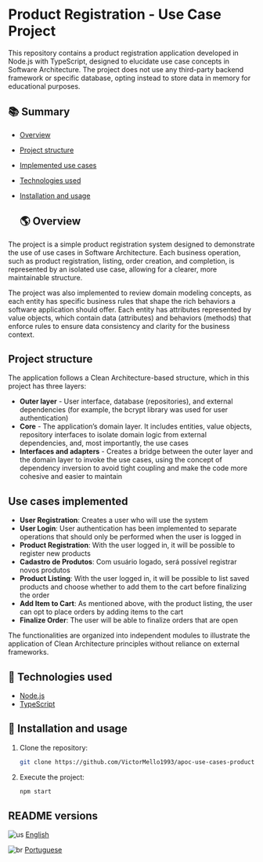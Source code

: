 # Product Registration - Use Case Project

This repository contains a product registration application developed in Node.js with TypeScript, designed to elucidate use case concepts in Software Architecture. The project does not use any third-party backend framework or specific database, opting instead to store data in memory for educational purposes.

## 📚 Summary

- [Overview](#-overview)
- [Project structure](#project-structure)
- [Implemented use cases](#implemented-use-cases)
- [Technologies used](#-technologies-used)
- [Installation and usage](#-installation-and-usage)

  ## 🌎 Overview

The project is a simple product registration system designed to demonstrate the use of use cases in Software Architecture. Each business operation, such as product registration, listing, order creation, and completion, is represented by an isolated use case, allowing for a clearer, more maintainable structure.

The project was also implemented to review domain modeling concepts, as each entity has specific business rules that shape the rich behaviors a software application should offer. Each entity has attributes represented by value objects, which contain data (attributes) and behaviors (methods) that enforce rules to ensure data consistency and clarity for the business context.


## Project structure

The application follows a Clean Architecture-based structure, which in this project has three layers:

* **Outer layer** - User interface, database (repositories), and external dependencies (for example, the bcrypt library was used for user authentication)
* **Core** - The application’s domain layer. It includes entities, value objects, repository interfaces to isolate domain logic from external dependencies, and, most importantly, the use cases
* **Interfaces and adapters** - Creates a bridge between the outer layer and the domain layer to invoke the use cases, using the concept of dependency inversion to avoid tight coupling and make the code more cohesive and easier to maintain

## Use cases implemented

- **User Registration**: Creates a user who will use the system
- **User Login**: User authentication has been implemented to separate operations that should only be performed when the user is logged in
- **Product Registration**: With the user logged in, it will be possible to register new products
- **Cadastro de Produtos**: Com usuário logado, será possível registrar novos produtos
- **Product Listing**: With the user logged in, it will be possible to list saved products and choose whether to add them to the cart before finalizing the order
- **Add Item to Cart**: As mentioned above, with the product listing, the user can opt to place orders by adding items to the cart
- **Finalize Order**: The user will be able to finalize orders that are open

The functionalities are organized into independent modules to illustrate the application of Clean Architecture principles without reliance on external frameworks.

## 🔧 Technologies used

- [Node.js](https://nodejs.org/) 
- [TypeScript](https://www.typescriptlang.org/) 

## 🚩 Installation and usage 

1. Clone the repository:

   ```bash
   git clone https://github.com/VictorMello1993/apoc-use-cases-products.git
   ```
2. Execute the project:
   ```bash  
   npm start
   ```

## README versions
![us](https://user-images.githubusercontent.com/35710766/220503018-6f583dda-2ffc-4f62-afb2-ce0a982ef781.png) [English](https://github.com/VictorMello1993/apoc-use-cases-products/blob/master/README-US.md) 

![br](https://user-images.githubusercontent.com/35710766/220492966-9ed5198a-d9a3-40e2-9d23-e977f4abf253.png) [Portuguese](https://github.com/VictorMello1993/apoc-use-cases-products/blob/master/README.md)
